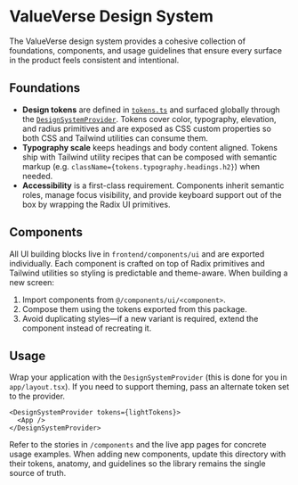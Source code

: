 # ValueVerse Design System

The ValueVerse design system provides a cohesive collection of foundations, components, and usage guidelines that ensure every surface in the product feels consistent and intentional.

## Foundations

- **Design tokens** are defined in [`tokens.ts`](./tokens.ts) and surfaced globally through the [`DesignSystemProvider`](./DesignSystemProvider.tsx). Tokens cover color, typography, elevation, and radius primitives and are exposed as CSS custom properties so both CSS and Tailwind utilities can consume them.
- **Typography scale** keeps headings and body content aligned. Tokens ship with Tailwind utility recipes that can be composed with semantic markup (e.g. `className={tokens.typography.headings.h2}`) when needed.
- **Accessibility** is a first-class requirement. Components inherit semantic roles, manage focus visibility, and provide keyboard support out of the box by wrapping the Radix UI primitives.

## Components

All UI building blocks live in `frontend/components/ui` and are exported individually. Each component is crafted on top of Radix primitives and Tailwind utilities so styling is predictable and theme-aware. When building a new screen:

1. Import components from `@/components/ui/<component>`.
2. Compose them using the tokens exported from this package.
3. Avoid duplicating styles—if a new variant is required, extend the component instead of recreating it.

## Usage

Wrap your application with the `DesignSystemProvider` (this is done for you in `app/layout.tsx`). If you need to support theming, pass an alternate token set to the provider.

```
<DesignSystemProvider tokens={lightTokens}>
  <App />
</DesignSystemProvider>
```

Refer to the stories in `/components` and the live app pages for concrete usage examples. When adding new components, update this directory with their tokens, anatomy, and guidelines so the library remains the single source of truth.
